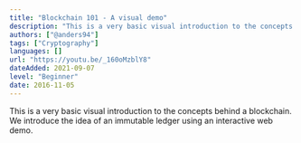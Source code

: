 ```yaml
---
title: "Blockchain 101 - A visual demo"
description: "This is a very basic visual introduction to the concepts behind a blockchain. We introduce the idea of an immutable ledger using an interactive web demo."
authors: ["@anders94"]
tags: ["Cryptography"]
languages: []
url: "https://youtu.be/_160oMzblY8"
dateAdded: 2021-09-07
level: "Beginner"
date: 2016-11-05
---
```


This is a very basic visual introduction to the concepts behind a blockchain. We introduce the idea of an immutable ledger using an interactive web demo.